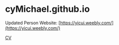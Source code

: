 # cyMichael.github.io
Updated Person Website: [https://yicui.weebly.com/](https://yicui.weebly.com/)

[CV](https://cymichael.github.io/files/Yi_Cui_2023.pdf)

